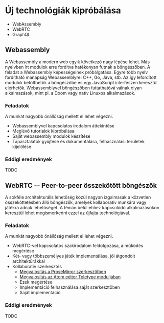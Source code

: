 # Új technológiák kipróbálása

- WebAssembly
- WebRTC
- GraphQL

## Webassembly

A Webassembly a modern web egyik következő nagy lépése lehet. Más nyelvben írt modulok erre fordítva hatékonyan futnak a böngészőben. A feladat a Webassembly képességeinek próbálgatása. Egyre több nyelv fordítható manapság Webassemblyre: C++, Go, Java, stb. Az így lefordított modulok betölthetők a böngészőbe és egy JavaScript interfészen keresztül elérhetők. Webassemblyvel böngészőben futtathatóvá válnak olyan alkalmazások, mint pl. a Doom vagy natív Linuxos alkalmazások.

### Feladatok

A munkát nagyobb önállóság mellett el lehet végezni.

- Webassemblyvel kapcsolatos irodalom áttekintése
- Meglévő tutorialok kipróbálása
- Saját webassembly modulok készítése
- Tapasztalatok gyűjtése és dokumentálása, felhasználási területek kijelölése

### Eddigi eredmények

TODO

## WebRTC -- Peer-to-peer összekötött böngészők

A sokféle architekturális lehetőség közül nagyon izgalmasak a közvetlen összeköttetésben álló böngészők, amelyek kollaboratív munkára vagy játékra adnak lehetőséget. A témán belül ehhez kapcsolódó alkalmazásokon keresztül lehet megismerkedni ezzel az újfajta technológiával.

### Feladatok

A munkát nagyobb önállóság mellett el lehet végezni.

- WebRTC-vel kapcsolatos szakirodalom feldolgozása, a működés megértése
- Két- vagy többszemélyes játék implementálása, jól átgondolt architektúrákkal
- Kollaboratív szerkesztés
  + [Megvalósítás a ProseMirror szerkesztőben](http://marijnhaverbeke.nl/blog/collaborative-editing.html)
  + [Megvalósítás az Atom editor Teletype moduljában](http://blog.atom.io/2017/11/15/code-together-in-real-time-with-teletype-for-atom.html)
  + Ezek megértése
  + Implementáció felhasználása saját szerkesztőben
  + Saját implementáció

### Eddigi eredmények

TODO

